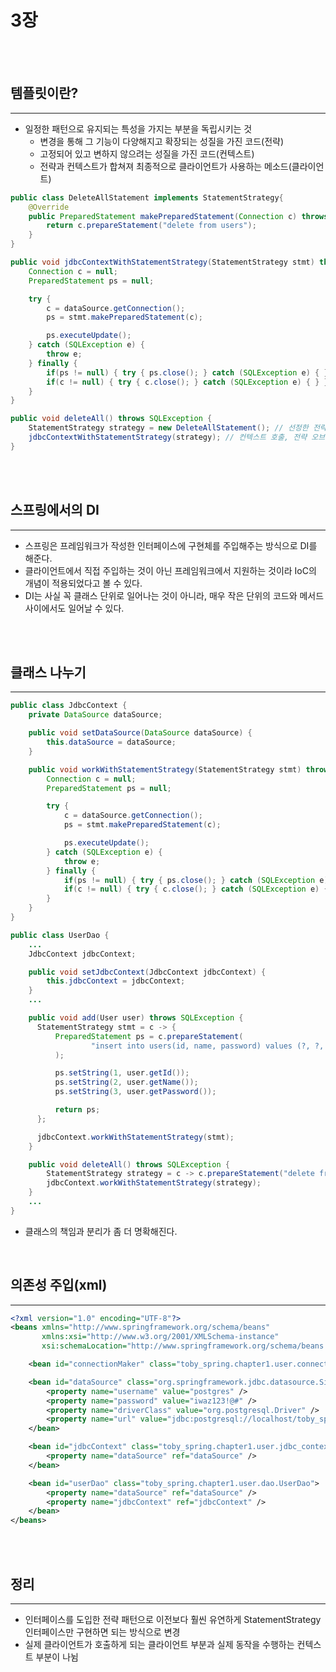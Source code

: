 # 3장

<br/>
<br/>

## 템플릿이란?
---
* 일정한 패턴으로 유지되는 특성을 가지는 부분을 독립시키는 것
  * 변경을 통해 그 기능이 다양해지고 확장되는 성질을 가진 코드(전략)
  * 고정되어 있고 변하지 않으려는 성질을 가진 코드(컨텍스트)
  * 전략과 컨텍스트가 합쳐져 최종적으로 클라이언트가 사용하는 메소드(클라이언트)

```java
public class DeleteAllStatement implements StatementStrategy{
    @Override
    public PreparedStatement makePreparedStatement(Connection c) throws SQLException {
        return c.prepareStatement("delete from users");
    }
}

public void jdbcContextWithStatementStrategy(StatementStrategy stmt) throws SQLException {
    Connection c = null;
    PreparedStatement ps = null;

    try {
        c = dataSource.getConnection();
        ps = stmt.makePreparedStatement(c);

        ps.executeUpdate();
    } catch (SQLException e) {
        throw e;
    } finally {
        if(ps != null) { try { ps.close(); } catch (SQLException e) { } }
        if(c != null) { try { c.close(); } catch (SQLException e) { } }
    }
}

public void deleteAll() throws SQLException {
    StatementStrategy strategy = new DeleteAllStatement(); // 선정한 전략 클래스의 오브젝트 생성
    jdbcContextWithStatementStrategy(strategy); // 컨텍스트 호출, 전략 오브젝트 전달
}
```

<br/>
<br/>

## 스프링에서의 DI
---
* 스프링은 프레임워크가 작성한 인터페이스에 구현체를 주입해주는 방식으로 DI를 해준다.
* 클라이언트에서 직접 주입하는 것이 아닌 프레임워크에서 지원하는 것이라 IoC의 개념이 적용되었다고 볼 수 있다.
* DI는 사실 꼭 클래스 단위로 일어나는 것이 아니라, 매우 작은 단위의 코드와 메서드 사이에서도 일어날 수 있다.

<br/>
<br/>

## 클래스 나누기
---
```java
public class JdbcContext {
    private DataSource dataSource;

    public void setDataSource(DataSource dataSource) {
        this.dataSource = dataSource;
    }

    public void workWithStatementStrategy(StatementStrategy stmt) throws SQLException {
        Connection c = null;
        PreparedStatement ps = null;

        try {
            c = dataSource.getConnection();
            ps = stmt.makePreparedStatement(c);

            ps.executeUpdate();
        } catch (SQLException e) {
            throw e;
        } finally {
            if(ps != null) { try { ps.close(); } catch (SQLException e) { } }
            if(c != null) { try { c.close(); } catch (SQLException e) { } }
        }
    }
}
```
```java
public class UserDao {
    ...
    JdbcContext jdbcContext;

    public void setJdbcContext(JdbcContext jdbcContext) {
        this.jdbcContext = jdbcContext;
    }
    ...

    public void add(User user) throws SQLException {
      StatementStrategy stmt = c -> {
          PreparedStatement ps = c.prepareStatement(
                  "insert into users(id, name, password) values (?, ?, ?)"
          );

          ps.setString(1, user.getId());
          ps.setString(2, user.getName());
          ps.setString(3, user.getPassword());

          return ps;
      };

      jdbcContext.workWithStatementStrategy(stmt);
    }

    public void deleteAll() throws SQLException {
        StatementStrategy strategy = c -> c.prepareStatement("delete from users");
        jdbcContext.workWithStatementStrategy(strategy);
    }
    ...
}
```
* 클래스의 책임과 분리가 좀 더 명확해진다.

<br/>

## 의존성 주입(xml)
--- 
```xml
<?xml version="1.0" encoding="UTF-8"?>
<beans xmlns="http://www.springframework.org/schema/beans"
       xmlns:xsi="http://www.w3.org/2001/XMLSchema-instance"
       xsi:schemaLocation="http://www.springframework.org/schema/beans http://www.springframework.org/schema/beans/spring-beans.xsd">

    <bean id="connectionMaker" class="toby_spring.chapter1.user.connection_maker.DConnectionMaker" />

    <bean id="dataSource" class="org.springframework.jdbc.datasource.SimpleDriverDataSource">
        <property name="username" value="postgres" />
        <property name="password" value="iwaz123!@#" />
        <property name="driverClass" value="org.postgresql.Driver" />
        <property name="url" value="jdbc:postgresql://localhost/toby_spring" />
    </bean>

    <bean id="jdbcContext" class="toby_spring.chapter1.user.jdbc_context.JdbcContext">
        <property name="dataSource" ref="dataSource" />
    </bean>

    <bean id="userDao" class="toby_spring.chapter1.user.dao.UserDao">
        <property name="dataSource" ref="dataSource" />
        <property name="jdbcContext" ref="jdbcContext" />
    </bean>
</beans>
```

<br/>
<br/>

## 정리
---
* 인터페이스를 도입한 전략 패턴으로 이전보다 훨씬 유연하게 StatementStrategy 인터페이스만 구현하면 되는 방식으로 변경
* 실제 클라이언트가 호출하게 되는 클라이언트 부분과 실제 동작을 수행하는 컨텍스트 부분이 나뉨